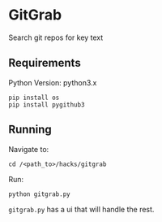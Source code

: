 # GitGrab
Search git repos for key text
<br>

## Requirements

Python Version: python3.x <br>

```
pip install os
pip install pygithub3
```
## Running
Navigate to:
```
cd /<path_to>/hacks/gitgrab
```
Run:

```
python gitgrab.py
```
```gitgrab.py``` has a ui that will handle the rest.
